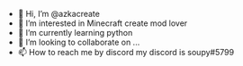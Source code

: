 - 👋 Hi, I’m @azkacreate
- 👀 I’m interested in Minecraft create mod lover
- 🌱 I’m currently learning python
- 💞️ I’m looking to collaborate on ...
- 📫 How to reach me by discord my discord is soupy#5799

<!---
azkacreate/azkacreate is a ✨ special ✨ repository because its `README.md` (this file) appears on your GitHub profile.
You can click the Preview link to take a look at your changes.
--->
